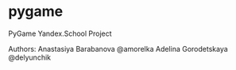 # pygame
PyGame Yandex.School Project

Authors:
Anastasiya Barabanova @amorelka
Adelina Gorodetskaya @delyunchik
